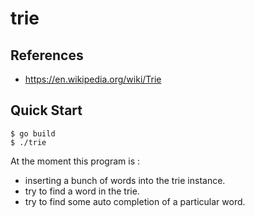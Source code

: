 # trie


## References

- https://en.wikipedia.org/wiki/Trie


## Quick Start

```console
$ go build
$ ./trie
```

At the moment this program is :

- inserting a bunch of words into the trie instance.
- try to find a word in the trie.
- try to find some auto completion of a particular word.
